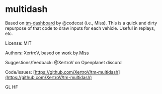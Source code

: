 # multidash

Based on [tm-dashboard](https://github.com/codecat/tm-dashboard) by @codecat (i.e., Miss).
This is a quick and dirty repurpose of that code to draw inputs for each vehicle. Useful in replays, etc.

License: MIT

Authors: XertroV, based on [work by Miss](https://github.com/codecat/tm-dashboard)

Suggestions/feedback: @XertroV on Openplanet discord

Code/issues: [https://github.com/XertroV/tm-multidash](https://github.com/XertroV/tm-multidash)

GL HF
